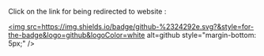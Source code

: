 Click on the link for being redirected to website :
<a href="  https://sixth-primula-a17.notion.site/Hi-My-name-is-Vaibhav-Jaiswal-54b35782a87a43a09f3a417f0a71969d" target="_blank">

  <img src=https://img.shields.io/badge/github-%2324292e.svg?&style=for-the-badge&logo=github&logoColor=white alt=github style="margin-bottom: 5px;" />

</a>


